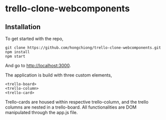 # trello-clone-webcomponents
## Installation

To get started with the repo,
```
git clone https://github.com/hongchiong/trello-clone-webcomponents.git
npm install
npm start
```
And go to [http://localhost:3000](http://localhost:3000).

The application is build with three custom elements,
```
<trello-board>
<trello-column>
<trello-card>
```

Trello-cards are housed within respective trello-column, and the trello columns are nested in a trello-board. 
All functionalities are DOM manipulated through the app.js file.
